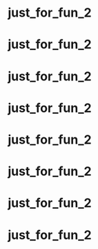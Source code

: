 # just_for_fun_2
# just_for_fun_2
# just_for_fun_2
# just_for_fun_2
# just_for_fun_2
# just_for_fun_2
# just_for_fun_2
# just_for_fun_2
